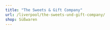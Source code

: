 ```yaml
---
title: "The Sweets & Gift Company"
url: /liverpool/the-sweets-und-gift-company/
shop: Süßwaren
---
```

